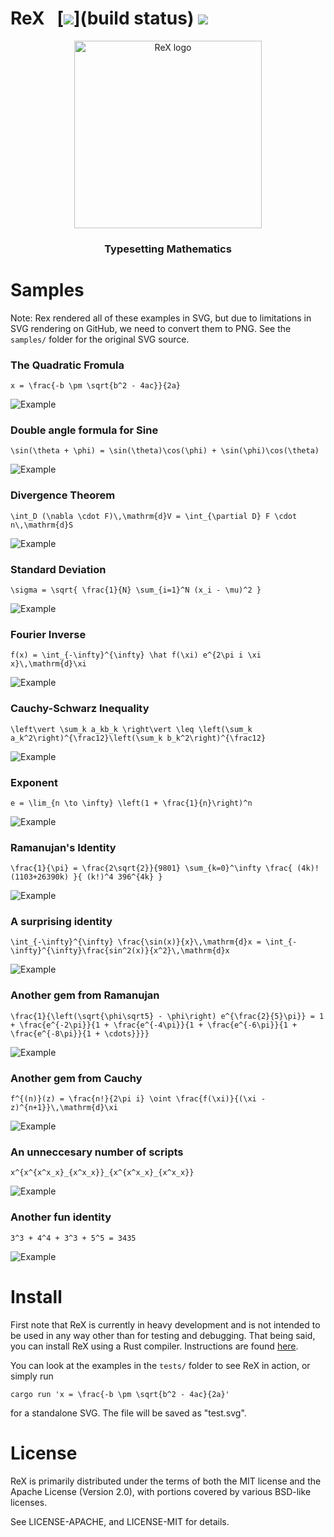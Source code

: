 # ReX &nbsp; [![](https://travis-ci.org/cbreeden/ReX.svg?branch=master)](build status) [![](https://tokei.rs/b1/github/cbreeden/rex)](https://github.com/cbreeden/rex)

<p align="center"><img src="rex.png" alt="ReX logo" width="300px"/></p>
<h3 align="center">Typesetting Mathematics</h3>

# Samples

Note: Rex rendered all of these examples in SVG, but due to limitations in SVG rendering on GitHub, we need to convert them to PNG.
See the `samples/` folder for the original SVG source.

### The Quadratic Fromula
`x = \frac{-b \pm \sqrt{b^2 - 4ac}}{2a}`

![Example](samples/The_Quadratic_Fromula.png)

### Double angle formula for Sine
`\sin(\theta + \phi) = \sin(\theta)\cos(\phi) + \sin(\phi)\cos(\theta)`

![Example](samples/Double_angle_formula_for_Sine.png)

### Divergence Theorem
`\int_D (\nabla \cdot F)\,\mathrm{d}V = \int_{\partial D} F \cdot n\,\mathrm{d}S`

![Example](samples/Divergence_Theorem.png)

### Standard Deviation
`\sigma = \sqrt{ \frac{1}{N} \sum_{i=1}^N (x_i - \mu)^2 }`

![Example](samples/Standard_Deviation.png)

### Fourier Inverse
`f(x) = \int_{-\infty}^{\infty} \hat f(\xi) e^{2\pi i \xi x}\,\mathrm{d}\xi`

![Example](samples/Fourier_Inverse.png)

### Cauchy-Schwarz Inequality
`\left\vert \sum_k a_kb_k \right\vert \leq \left(\sum_k a_k^2\right)^{\frac12}\left(\sum_k b_k^2\right)^{\frac12}`

![Example](samples/Cauchy-Schwarz_Inequality.png)

### Exponent
`e = \lim_{n \to \infty} \left(1 + \frac{1}{n}\right)^n`

![Example](samples/Exponent.png)

### Ramanujan's Identity
`\frac{1}{\pi} = \frac{2\sqrt{2}}{9801} \sum_{k=0}^\infty \frac{ (4k)! (1103+26390k) }{ (k!)^4 396^{4k} }`

![Example](samples/Ramanujan's_Identity.png)

### A surprising identity
`\int_{-\infty}^{\infty} \frac{\sin(x)}{x}\,\mathrm{d}x = \int_{-\infty}^{\infty}\frac{sin^2(x)}{x^2}\,\mathrm{d}x`

![Example](samples/A_surprising_identity.png)

### Another gem from Ramanujan
`\frac{1}{\left(\sqrt{\phi\sqrt5} - \phi\right) e^{\frac{2}{5}\pi}} = 1 + \frac{e^{-2\pi}}{1 + \frac{e^{-4\pi}}{1 + \frac{e^{-6\pi}}{1 + \frac{e^{-8\pi}}{1 + \cdots}}}}`

![Example](samples/Another_gem_from_Ramanujan.png)

### Another gem from Cauchy
`f^{(n)}(z) = \frac{n!}{2\pi i} \oint \frac{f(\xi)}{(\xi - z)^{n+1}}\,\mathrm{d}\xi`

![Example](samples/Another_gem_from_Cauchy.png)

### An unneccesary number of scripts
`x^{x^{x^x_x}_{x^x_x}}_{x^{x^x_x}_{x^x_x}}`

![Example](samples/An_unneccesary_number_of_scripts.png)

### Another fun identity
`3^3 + 4^4 + 3^3 + 5^5 = 3435`

![Example](samples/Another_fun_identity.png)

# Install

First note that ReX is currently in heavy development and is not intended to be used in any way other than for testing and debugging.
That being said, you can install ReX using a Rust compiler.  Instructions are found [here](https://www.rustup.rs/).

You can look at the examples in the `tests/` folder to see ReX in action, or simply run

```
cargo run 'x = \frac{-b \pm \sqrt{b^2 - 4ac}{2a}'
```

for a standalone SVG.  The file will be saved as "test.svg".

# License

ReX is primarily distributed under the terms of both the MIT license and
the Apache License (Version 2.0), with portions covered by various BSD-like
licenses.

See LICENSE-APACHE, and LICENSE-MIT for details.
